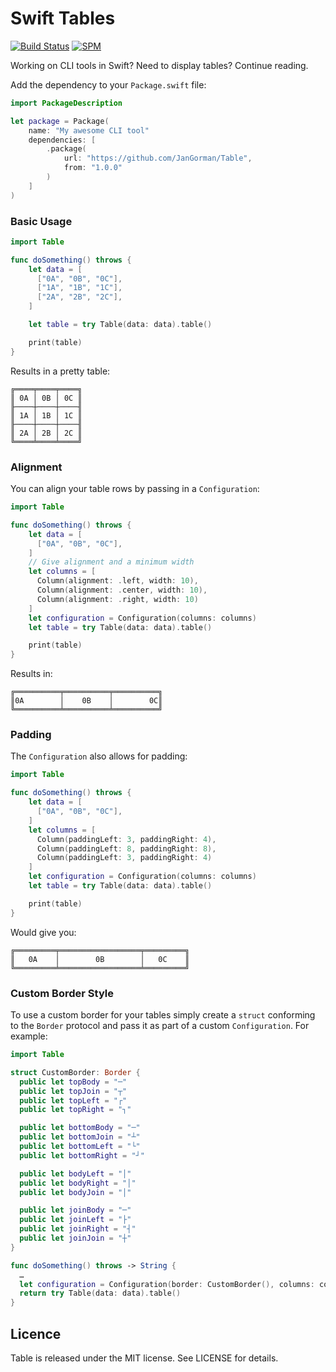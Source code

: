 # Swift Tables

[![Build Status](https://travis-ci.org/JanGorman/Table.svg?branch=master)](https://travis-ci.org/JanGorman/Table)
[![SPM](https://img.shields.io/badge/spm-compatible-brightgreen.svg?style=flat)](https://swift.org/package-manager)

Working on CLI tools in Swift? Need to display tables? Continue reading.

Add the dependency to your `Package.swift` file:

```swift
import PackageDescription

let package = Package(
    name: "My awesome CLI tool"
    dependencies: [
        .package(
            url: "https://github.com/JanGorman/Table",
            from: "1.0.0"
        )
    ]
)
```

### Basic Usage

```swift
import Table

func doSomething() throws {
    let data = [
      ["0A", "0B", "0C"],
      ["1A", "1B", "1C"],
      ["2A", "2B", "2C"],
    ]

    let table = try Table(data: data).table()

    print(table)
}

```

Results in a pretty table:

```
╔════╤════╤════╗
║ 0A │ 0B │ 0C ║
╟────┼────┼────╢
║ 1A │ 1B │ 1C ║
╟────┼────┼────╢
║ 2A │ 2B │ 2C ║
╚════╧════╧════╝
```

### Alignment

You can align your table rows by passing in a `Configuration`:

```swift
import Table

func doSomething() throws {
    let data = [
      ["0A", "0B", "0C"],
    ]
    // Give alignment and a minimum width
    let columns = [
      Column(alignment: .left, width: 10),
      Column(alignment: .center, width: 10),
      Column(alignment: .right, width: 10)
    ]
    let configuration = Configuration(columns: columns)
    let table = try Table(data: data).table()

    print(table)
}
```

Results in:

```
╔══════════╤══════════╤══════════╗
║0A        │    0B    │        0C║
╚══════════╧══════════╧══════════╝
```

### Padding

The `Configuration` also allows for padding:

```swift
import Table

func doSomething() throws {
    let data = [
      ["0A", "0B", "0C"],
    ]
    let columns = [
      Column(paddingLeft: 3, paddingRight: 4),
      Column(paddingLeft: 8, paddingRight: 8),
      Column(paddingLeft: 3, paddingRight: 4)
    ]
    let configuration = Configuration(columns: columns)
    let table = try Table(data: data).table()

    print(table)
}
```

Would give you:

```
╔═════════╤══════════════════╤═════════╗
║   0A    │        0B        │   0C    ║
╚═════════╧══════════════════╧═════════╝
```

### Custom Border Style

To use a custom border for your tables simply create a `struct` conforming to the `Border` protocol and pass it as part of a custom `Configuration`. For example:

```swift
import Table

struct CustomBorder: Border {
  public let topBody = "─"
  public let topJoin = "┬"
  public let topLeft = "┌"
  public let topRight = "┐"

  public let bottomBody = "─"
  public let bottomJoin = "┴"
  public let bottomLeft = "└"
  public let bottomRight = "┘"

  public let bodyLeft = "│"
  public let bodyRight = "│"
  public let bodyJoin = "│"

  public let joinBody = "─"
  public let joinLeft = "├"
  public let joinRight = "┤"
  public let joinJoin = "┼"
}

func doSomething() throws -> String {
  …
  let configuration = Configuration(border: CustomBorder(), columns: columns)
  return try Table(data: data).table()
}
```

## Licence

Table is released under the MIT license. See LICENSE for details.
